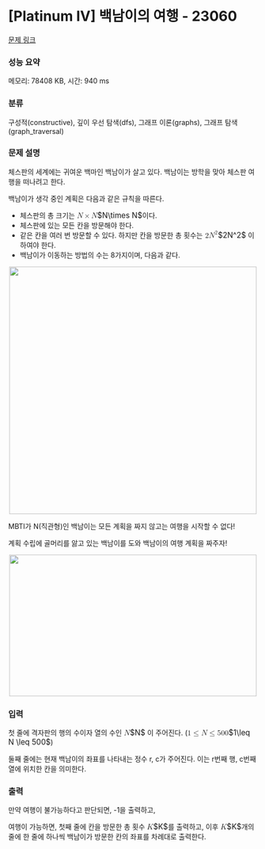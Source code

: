 # [Platinum IV] 백남이의 여행 - 23060 

[문제 링크](https://www.acmicpc.net/problem/23060) 

### 성능 요약

메모리: 78408 KB, 시간: 940 ms

### 분류

구성적(constructive), 깊이 우선 탐색(dfs), 그래프 이론(graphs), 그래프 탐색(graph_traversal)

### 문제 설명

<p>체스판의 세계에는 귀여운 백마인 백남이가 살고 있다. 백남이는 방학을 맞아 체스판 여행을 떠나려고 한다.</p>

<p>백남이가 생각 중인 계획은 다음과 같은 규칙을 따른다.</p>

<ul>
	<li>체스판의 총 크기는 <mjx-container class="MathJax" jax="CHTML" style="font-size: 109%; position: relative;"><mjx-math class="MJX-TEX" aria-hidden="true"><mjx-mi class="mjx-i"><mjx-c class="mjx-c1D441 TEX-I"></mjx-c></mjx-mi><mjx-mo class="mjx-n" space="3"><mjx-c class="mjx-cD7"></mjx-c></mjx-mo><mjx-mi class="mjx-i" space="3"><mjx-c class="mjx-c1D441 TEX-I"></mjx-c></mjx-mi></mjx-math><mjx-assistive-mml unselectable="on" display="inline"><math xmlns="http://www.w3.org/1998/Math/MathML"><mi>N</mi><mo>×</mo><mi>N</mi></math></mjx-assistive-mml><span aria-hidden="true" class="no-mathjax mjx-copytext">$N\times N$</span></mjx-container>이다.</li>
	<li>체스판에 있는 모든 칸을 방문해야 한다.</li>
	<li>같은 칸을 여러 번 방문할 수 있다. 하지만 칸을 방문한 총 횟수는 <mjx-container class="MathJax" jax="CHTML" style="font-size: 109%; position: relative;"><mjx-math class="MJX-TEX" aria-hidden="true"><mjx-mn class="mjx-n"><mjx-c class="mjx-c32"></mjx-c></mjx-mn><mjx-msup><mjx-mi class="mjx-i"><mjx-c class="mjx-c1D441 TEX-I"></mjx-c></mjx-mi><mjx-script style="vertical-align: 0.363em; margin-left: 0.054em;"><mjx-mn class="mjx-n" size="s"><mjx-c class="mjx-c32"></mjx-c></mjx-mn></mjx-script></mjx-msup></mjx-math><mjx-assistive-mml unselectable="on" display="inline"><math xmlns="http://www.w3.org/1998/Math/MathML"><mn>2</mn><msup><mi>N</mi><mn>2</mn></msup></math></mjx-assistive-mml><span aria-hidden="true" class="no-mathjax mjx-copytext">$2N^2$</span></mjx-container> 이하여야 한다.</li>
	<li>백남이가 이동하는 방법의 수는 8가지이며, 다음과 같다.</li>
</ul>

<p style="text-align: center;"><img alt="" src="https://upload.acmicpc.net/45018cb8-9d12-4c7e-939f-3783a46873bf/-/preview/" style="height: 500px; width: 500px;"><br>
 </p>

<p>MBTI가 N(직관형)인 백남이는 모든 계획을 짜지 않고는 여행을 시작할 수 없다!</p>

<p>계획 수립에 골머리를 앓고 있는 백남이를 도와 백남이의 여행 계획을 짜주자!</p>

<p style="text-align: center;"><img alt="" src="https://upload.acmicpc.net/0810dc2d-46ab-45cc-b29a-670da7ca12c2/-/preview/" style="width: 500px; height: 286px;"><br>
 </p>

### 입력 

 <p>첫 줄에 격자판의 행의 수이자 열의 수인 <mjx-container class="MathJax" jax="CHTML" style="font-size: 109%; position: relative;"><mjx-math class="MJX-TEX" aria-hidden="true"><mjx-mi class="mjx-i"><mjx-c class="mjx-c1D441 TEX-I"></mjx-c></mjx-mi></mjx-math><mjx-assistive-mml unselectable="on" display="inline"><math xmlns="http://www.w3.org/1998/Math/MathML"><mi>N</mi></math></mjx-assistive-mml><span aria-hidden="true" class="no-mathjax mjx-copytext">$N$</span></mjx-container> 이 주어진다. (<mjx-container class="MathJax" jax="CHTML" style="font-size: 109%; position: relative;"><mjx-math class="MJX-TEX" aria-hidden="true"><mjx-mn class="mjx-n"><mjx-c class="mjx-c31"></mjx-c></mjx-mn><mjx-mo class="mjx-n" space="4"><mjx-c class="mjx-c2264"></mjx-c></mjx-mo><mjx-mi class="mjx-i" space="4"><mjx-c class="mjx-c1D441 TEX-I"></mjx-c></mjx-mi><mjx-mo class="mjx-n" space="4"><mjx-c class="mjx-c2264"></mjx-c></mjx-mo><mjx-mn class="mjx-n" space="4"><mjx-c class="mjx-c35"></mjx-c><mjx-c class="mjx-c30"></mjx-c><mjx-c class="mjx-c30"></mjx-c></mjx-mn></mjx-math><mjx-assistive-mml unselectable="on" display="inline"><math xmlns="http://www.w3.org/1998/Math/MathML"><mn>1</mn><mo>≤</mo><mi>N</mi><mo>≤</mo><mn>500</mn></math></mjx-assistive-mml><span aria-hidden="true" class="no-mathjax mjx-copytext">$1\leq N \leq 500$</span></mjx-container>)</p>

<p>둘째 줄에는 현재 백남이의 좌표를 나타내는 정수 r, c가 주어진다. 이는 r번째 행, c번째 열에 위치한 칸을 의미한다.</p>

### 출력 

 <p>만약 여행이 불가능하다고 판단되면, -1을 출력하고,</p>

<p>여행이 가능하면, 첫째 줄에 칸을 방문한 총 횟수 <mjx-container class="MathJax" jax="CHTML" style="font-size: 109%; position: relative;"><mjx-math class="MJX-TEX" aria-hidden="true"><mjx-mi class="mjx-i"><mjx-c class="mjx-c1D43E TEX-I"></mjx-c></mjx-mi></mjx-math><mjx-assistive-mml unselectable="on" display="inline"><math xmlns="http://www.w3.org/1998/Math/MathML"><mi>K</mi></math></mjx-assistive-mml><span aria-hidden="true" class="no-mathjax mjx-copytext">$K$</span></mjx-container>를 출력하고, 이후 <mjx-container class="MathJax" jax="CHTML" style="font-size: 109%; position: relative;"><mjx-math class="MJX-TEX" aria-hidden="true"><mjx-mi class="mjx-i"><mjx-c class="mjx-c1D43E TEX-I"></mjx-c></mjx-mi></mjx-math><mjx-assistive-mml unselectable="on" display="inline"><math xmlns="http://www.w3.org/1998/Math/MathML"><mi>K</mi></math></mjx-assistive-mml><span aria-hidden="true" class="no-mathjax mjx-copytext">$K$</span></mjx-container>개의 줄에 한 줄에 하나씩 백남이가 방문한 칸의 좌표를 차례대로 출력한다.</p>

